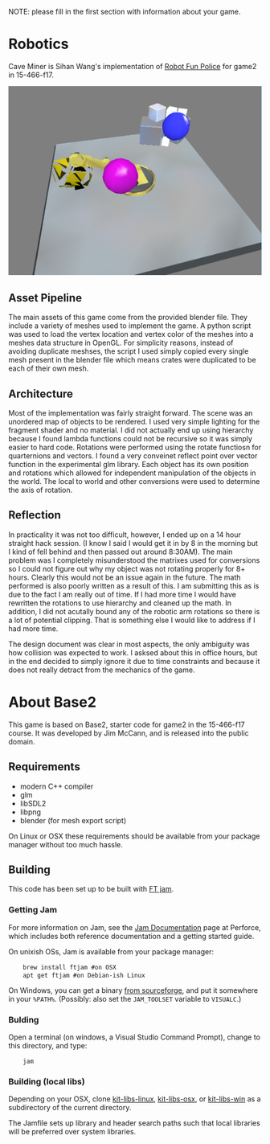 NOTE: please fill in the first section with information about your game.

# Robotics

Cave Miner is Sihan Wang's implementation of [Robot Fun Police](http://graphics.cs.cmu.edu/courses/15-466-f17/game2-designs/jmccann/) for game2 in 15-466-f17.

![alt text](screenshots/Screenshot.png)

## Asset Pipeline

The main assets of this game come from the provided blender file. They include a variety of meshes used to implement the game. A python script was used to load the vertex location and vertex color of the meshes into a meshes data structure in OpenGL. For simplicity reasons, instead of avoiding duplicate meshses, the script I used simply copied every single mesh present in the blender file which means crates were duplicated to be each of their own mesh.

## Architecture

Most of the implementation was fairly straight forward. The scene was an unordered map of objects to be rendered. I used very simple lighting for the fragment shader and no material. I did not actually end up using hierarchy because I found lambda functions could not be recursive so it was simply easier to hard code. Rotations were performed using the rotate functiosn for quarternions and vectors. I found a very conveinet reflect point over vector function in the experimental glm library. Each object has its own position and rotations which allowed for independent manipulation of the objects in the world. The local to world and other conversions were used to determine the axis of rotation.

## Reflection

In practicality it was not too difficult, however, I ended up on a 14 hour straight hack session. (I know I said I would get it in by 8 in the morning but I kind of fell behind and then passed out around 8:30AM). The main problem was I completely misunderstood the matrixes used for conversions so I could not figure out why my object was not rotating properly for 8+ hours. Clearly this would not be an issue again in the future. The math performed is also poorly written as a result of this. I am submitting this as is due to the fact I am really out of time. If I had more time I would have rewritten the rotations to use hierarchy and cleaned up the math. In addition, I did not acutally bound any of the robotic arm rotations so there is a lot of potential clipping. That is something else I would like to address if I had more time.

The design document was clear in most aspects, the only ambiguity was how collision was expected to work. I asksed about this in office hours, but in the end decided to simply ignore it due to time constraints and because it does not really detract from the mechanics of the game.


# About Base2

This game is based on Base2, starter code for game2 in the 15-466-f17 course. It was developed by Jim McCann, and is released into the public domain.

## Requirements

 - modern C++ compiler
 - glm
 - libSDL2
 - libpng
 - blender (for mesh export script)

On Linux or OSX these requirements should be available from your package manager without too much hassle.

## Building

This code has been set up to be built with [FT jam](https://www.freetype.org/jam/).

### Getting Jam

For more information on Jam, see the [Jam Documentation](https://www.perforce.com/documentation/jam-documentation) page at Perforce, which includes both reference documentation and a getting started guide.

On unixish OSs, Jam is available from your package manager:
```
	brew install ftjam #on OSX
	apt get ftjam #on Debian-ish Linux
```

On Windows, you can get a binary [from sourceforge](https://sourceforge.net/projects/freetype/files/ftjam/2.5.2/ftjam-2.5.2-win32.zip/download),
and put it somewhere in your `%PATH%`.
(Possibly: also set the `JAM_TOOLSET` variable to `VISUALC`.)

### Bulding
Open a terminal (on windows, a Visual Studio Command Prompt), change to this directory, and type:
```
	jam
```

### Building (local libs)

Depending on your OSX, clone 
[kit-libs-linux](https://github.com/ixchow/kit-libs-linux),
[kit-libs-osx](https://github.com/ixchow/kit-libs-osx),
or [kit-libs-win](https://github.com/ixchow/kit-libs-win)
as a subdirectory of the current directory.

The Jamfile sets up library and header search paths such that local libraries will be preferred over system libraries.
